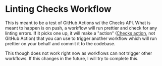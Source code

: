 # Linting Checks Workflow

This is meant to be a test of GitHub Actions w/ the Checks API. What is meant to happen is on push, a workflow will run prettier and check for any linting errors. If it picks one up, it will make a "action" ([Checks action](https://developer.github.com/v3/checks/runs/#check-runs-and-requested-actions), not GitHub Action) that you can use to trigger another workflow which will run prettier on your behalf and commit it to the codebase.

This though does not work right now as workflows can not trigger other workflows. If this changes in the future, I will try to complete this.
